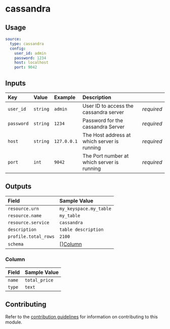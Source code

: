 # cassandra

## Usage

```yaml
source:
  type: cassandra
  config:
    user_id: admin
    password: 1234
    host: localhost
    port: 9042
```

## Inputs

| Key | Value | Example | Description |    |
| :-- | :---- | :------ | :---------- | :- |
| `user_id` | `string` | `admin` | User ID to access the cassandra server| *required* |
| `password` | `string` | `1234` | Password for the cassandra Server | *required* |
| `host` | `string` | `127.0.0.1` | The Host address at which server is running | *required* |
| `port` | `int` | `9042` | The Port number at which server is running | *required* |

## Outputs

| Field | Sample Value |
| :---- | :---- |
| `resource.urn` | `my_keyspace.my_table` |
| `resource.name` | `my_table` |
| `resource.service` | `cassandra` |
| `description` | `table description` |
| `profile.total_rows` | `2100` |
| `schema` | [][Column](#column) |

### Column

| Field | Sample Value |
| :---- | :---- |
| `name` | `total_price` |
| `type` | `text` |

## Contributing

Refer to the [contribution guidelines](../../../docs/contribute/guide.md#adding-a-new-extractor) for information on contributing to this module.
